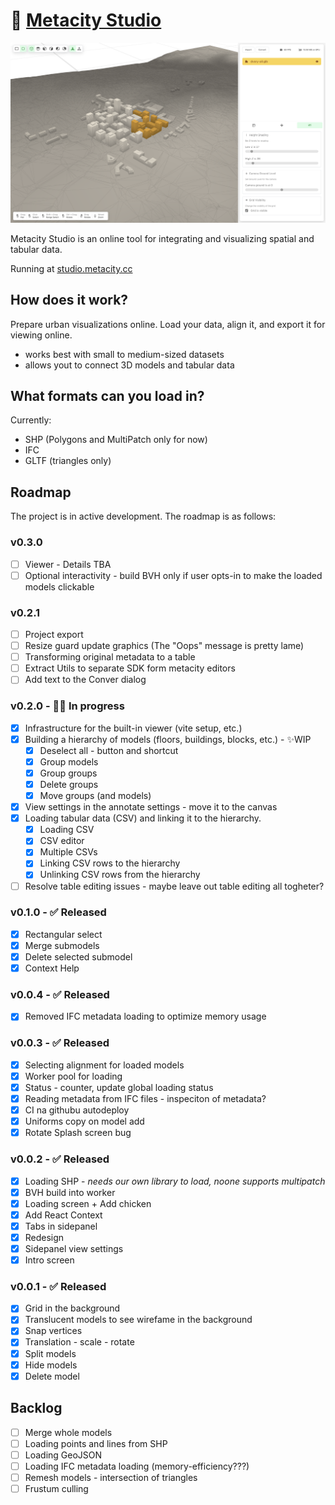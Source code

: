 # 🏡 [Metacity Studio](https://studio.metacity.cc)

![Screenshot](./studio.png)

Metacity Studio is an online tool for integrating and visualizing spatial and tabular data.

Running at [studio.metacity.cc](https://studio.metacity.cc)

## How does it work?

Prepare urban visualizations online. Load your data, align it, and export it for viewing online.

-   works best with small to medium-sized datasets
-   allows yout to connect 3D models and tabular data

## What formats can you load in?

Currently:

-   SHP (Polygons and MultiPatch only for now)
-   IFC
-   GLTF (triangles only)

## Roadmap

The project is in active development. The roadmap is as follows:

### v0.3.0

-   [ ] Viewer - Details TBA
-   [ ] Optional interactivity - build BVH only if user opts-in to make the loaded models clickable

### v0.2.1

-   [ ] Project export
-   [ ] Resize guard update graphics (The "Oops" message is pretty lame)
-   [ ] Transforming original metadata to a table
-   [ ] Extract Utils to separate SDK form metacity editors
-   [ ] Add text to the Conver dialog

### v0.2.0 - 👨‍💻 In progress

-   [x] Infrastructure for the built-in viewer (vite setup, etc.)
-   [x] Building a hierarchy of models (floors, buildings, blocks, etc.) - ✨WIP
    -   [x] Deselect all - button and shortcut
    -   [x] Group models
    -   [x] Group groups
    -   [x] Delete groups
    -   [x] Move groups (and models)
-   [x] View settings in the annotate settings - move it to the canvas
-   [x] Loading tabular data (CSV) and linking it to the hierarchy.
    -   [x] Loading CSV
    -   [x] CSV editor
    -   [x] Multiple CSVs
    -   [x] Linking CSV rows to the hierarchy
    -   [x] Unlinking CSV rows from the hierarchy
-   [ ] Resolve table editing issues - maybe leave out table editing all togheter?

### v0.1.0 - ✅ Released

-   [x] Rectangular select
-   [x] Merge submodels
-   [x] Delete selected submodel
-   [x] Context Help

### v0.0.4 - ✅ Released

-   [x] Removed IFC metadata loading to optimize memory usage

### v0.0.3 - ✅ Released

-   [x] Selecting alignment for loaded models
-   [x] Worker pool for loading
-   [x] Status - counter, update global loading status
-   [x] Reading metadata from IFC files - inspeciton of metadata?
-   [x] CI na githubu autodeploy
-   [x] Uniforms copy on model add
-   [x] Rotate Splash screen bug

### v0.0.2 - ✅ Released

-   [x] Loading SHP - _needs our own library to load, noone supports multipatch_
-   [x] BVH build into worker
-   [x] Loading screen + Add chicken
-   [x] Add React Context
-   [x] Tabs in sidepanel
-   [x] Redesign
-   [x] Sidepanel view settings
-   [x] Intro screen

### v0.0.1 - ✅ Released

-   [x] Grid in the background
-   [x] Translucent models to see wirefame in the background
-   [x] Snap vertices
-   [x] Translation - scale - rotate
-   [x] Split models
-   [x] Hide models
-   [x] Delete model

## Backlog

-   [ ] Merge whole models
-   [ ] Loading points and lines from SHP
-   [ ] Loading GeoJSON
-   [ ] Loading IFC metadata loading (memory-efficiency???)
-   [ ] Remesh models - intersection of triangles
-   [ ] Frustum culling
